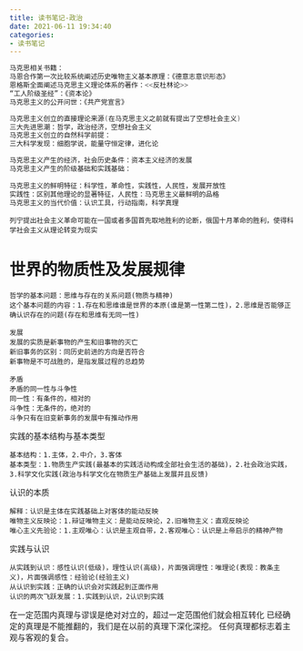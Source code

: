 ```yaml
---
title: 读书笔记-政治
date: 2021-06-11 19:34:40
categories: 
- 读书笔记
---
```


```c
马克思相关书籍：
马恩合作第一次比较系统阐述历史唯物主义基本原理：《德意志意识形态》
恩格斯全面阐述马克思主义理论体系的著作：<<反杜林论>>
“工人阶级圣经”：《资本论》
马克思主义的公开问世：《共产党宣言》

马克思主义创立的直接理论来源(在马克思主义之前就有提出了空想社会主义)
三大先进思潮：哲学，政治经济，空想社会主义
马克思主义创立的自然科学前提：
三大科学发现：细胞学说，能量守恒定律，进化论

马克思主义产生的经济，社会历史条件：资本主义经济的发展
马克思主义产生的阶级基础和实践基础：
    
马克思主义的鲜明特征：科学性，革命性，实践性，人民性，发展开放性
实践性：区别其他理论的显著特征，人民性：马克思主义最鲜明的品格
马克思主义的当代价值：认识工具，行动指南，科学真理
```

```
列宁提出社会主义革命可能在一国或者多国首先取地胜利的论断，俄国十月革命的胜利，使得科学社会主义从理论转变为现实
```

# 世界的物质性及发展规律

```
哲学的基本问题：思维与存在的关系问题(物质与精神)
这个基本问题的内容：1.存在和思维谁是世界的本原(谁是第一性第二性)，2.思维是否能够正确认识存在的问题(存在和思维有无同一性)

```

```
发展
发展的实质是新事物的产生和旧事物的灭亡
新旧事务的区别：同历史前进的方向是否符合
新事物是不可战胜的，是指发展过程的总趋势
```

```
矛盾
矛盾的同一性与斗争性
同一性：有条件的，相对的
斗争性：无条件的，绝对的
斗争只有在旧变新事务的发展中有推动作用
```

实践的基本结构与基本类型

```
基本结构：1.主体，2.中介，3.客体
基本类型：1.物质生产实践(最基本的实践活动构成全部社会生活的基础)，2.社会政治实践，3.科学文化实践(政治与科学文化在物质生产基础上发展并且反馈)

```

认识的本质

```
解释：认识是主体在实践基础上对客体的能动反映
唯物主义反映论：1.辩证唯物主义：是能动反映论，2.旧唯物主义：直观反映论
唯心主义先验论：1.主观唯心：认识是主观自带，2.客观唯心：认识是上帝启示的精神产物
```

实践与认识

```
从实践到认识：感性认识(低级)，理性认识(高级)，片面强调理性：唯理论(表现：教条主义)，片面强调感性：经验论(经验主义)
从认识到实践：正确的认识会对实践起到正面作用
认识的两次飞跃发展：1.实践到认识，2认识到实践
```

在一定范围内真理与谬误是绝对对立的，超过一定范围他们就会相互转化
已经确定的真理是不能推翻的，我们是在以前的真理下深化深挖。
任何真理都标志着主观与客观的复合。